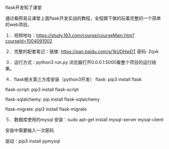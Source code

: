 flask开发知了课堂

通过看网易云课堂上面flask开发实战的教程，全程跟下做的玩着完整的一个简单的web项目。

１．视频地址：https://study.163.com/course/courseMain.htm?courseId=1004091002

２．完整的配套笔记：链接: https://pan.baidu.com/s/1kUDHwDT 密码: 2qvk

３．运行方式：python3 run.py
浏览器打开0.0.0.1:5000看整个项目的运行结果。

４．flask相关第三方库安装（python3开发）
flask: pip3 install flask

flask-script: pip3 install flask-script

flask-sqlalchemy: pip install flask-sqlalchemy

flask-migrate: pip3 install flask-migrate

５．数据库使用的mysql
安装：sudo apt-get install mysql-server mysql-client

安装中需要输入一次密码

驱动：pip3 install pymysql
